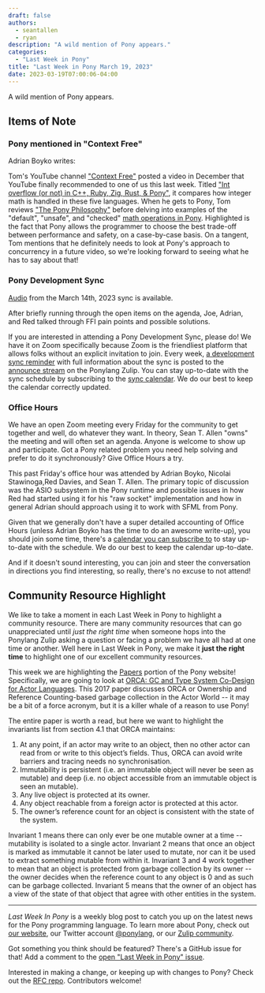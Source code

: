 ```yaml
---
draft: false
authors:
  - seantallen
  - ryan
description: "A wild mention of Pony appears."
categories:
  - "Last Week in Pony"
title: "Last Week in Pony March 19, 2023"
date: 2023-03-19T07:00:06-04:00
---
```


A wild mention of Pony appears.

<!-- more -->

## Items of Note

### Pony mentioned in "Context Free"

Adrian Boyko writes:

Tom's YouTube channel ["Context Free"](https://www.youtube.com/@contextfree) posted a video in December that YouTube finally recommended to one of us this last week. Titled ["Int overflow (or not) in C++, Ruby, Zig, Rust, & Pony"](https://www.youtube.com/watch?v=dizO_5g3K5Q), it compares how integer math is handled in these five languages. When he gets to Pony, Tom reviews ["The Pony Philosophy"](https://www.ponylang.io/discover/pony-philosophy/) before delving into examples of the "default", "unsafe", and "checked" [math operations in Pony](https://tutorial.ponylang.io/expressions/arithmetic.html). Highlighted is the fact that Pony allows the programmer to choose the best trade-off between performance and safety, on a case-by-case basis. On a tangent, Tom mentions that he definitely needs to look at Pony's approach to concurrency in a future video, so we're looking forward to seeing what he has to say about that!

### Pony Development Sync

[Audio](https://vimeo.com/917346486) from the March 14th, 2023 sync is available.

After briefly running through the open items on the agenda, Joe, Adrian, and Red talked through FFI pain points and possible solutions.

If you are interested in attending a Pony Development Sync, please do! We have it on Zoom specifically because Zoom is the friendliest platform that allows folks without an explicit invitation to join. Every week, [a development sync reminder](https://ponylang.zulipchat.com/#narrow/stream/189932-announce/topic/Sync.20Reminder) with full information about the sync is posted to the [announce stream](https://ponylang.zulipchat.com/#narrow/stream/189932-announce) on the Ponylang Zulip. You can stay up-to-date with the sync schedule by subscribing to the [sync calendar](https://calendar.google.com/calendar/ical/59jcru6f50mrpqbm7em4iclnkk%40group.calendar.google.com/public/basic.ics). We do our best to keep the calendar correctly updated.

### Office Hours

We have an open Zoom meeting every Friday for the community to get together and well, do whatever they want. In theory, Sean T. Allen "owns" the meeting and will often set an agenda. Anyone is welcome to show up and participate. Got a Pony related problem you need help solving and prefer to do it synchronously? Give Office Hours a try.

This past Friday's office hour was attended by Adrian Boyko, Nicolai Stawinoga,Red Davies, and Sean T. Allen. The primary topic of discussion was the ASIO subsystem in the Pony runtime and possible issues in how Red had started using it for his "raw socket" implementation and how in general Adrian should approach using it to work with SFML from Pony.

Given that we generally don't have a super detailed accounting of Office Hours (unless Adrian Boyko has the time to do an awesome write-up), you should join some time, there's a [calendar you can subscribe to](https://calendar.google.com/calendar/ical/4465e68ae24131ae00461a40893f2637a2c9ac510e311a44ff78680e2f183ce3%40group.calendar.google.com/public/basic.ics) to stay up-to-date with the schedule. We do our best to keep the calendar up-to-date.

And if it doesn't sound interesting, you can join and steer the conversation in directions you find interesting, so really, there's no excuse to not attend!

## Community Resource Highlight

We like to take a moment in each Last Week in Pony to highlight a community resource. There are many community resources that can go unappreciated until _just the right time_ when someone hops into the Ponylang Zulip asking a question or facing a problem we have all had at one time or another. Well here in Last Week in Pony, we make it **just the right time** to highlight one of our excellent community resources.

This week we are highlighting the [Papers](https://www.ponylang.io/community/#papers) portion of the Pony website! Specifically, we are going to look at [ORCA: GC and Type System Co-Design for Actor Languages](https://www.ponylang.io/media/papers/orca_gc_and_type_system_co-design_for_actor_languages.pdf). This 2017 paper discusses ORCA or Ownership and Reference Counting-based garbage collection in the Actor World -- it may be a bit of a force acronym, but it is a killer whale of a reason to use Pony!

The entire paper is worth a read, but here we want to highlight the invariants list from section 4.1 that ORCA maintains:

1. At any point, if an actor may write to an object, then no other actor can read from or write to this object’s fields. Thus, ORCA can avoid write barriers and tracing needs no synchronisation.
2. Immutability is persistent (i.e. an immutable object will never be seen as mutable) and deep (i.e. no object accessible from an immutable object is seen an mutable).
3. Any live object is protected at its owner.
4. Any object reachable from a foreign actor is protected at this actor.
5. The owner’s reference count for an object is consistent with the state of the system.

Invariant 1 means there can only ever be one mutable owner at a time -- mutability is isolated to a single actor. Invariant 2 means that once an object is marked as immutable it cannot be later used to mutate, nor can it be used to extract something mutable from within it. Invariant 3 and 4 work together to mean that an object is protected from garbage collection by its owner -- the owner decides when the reference count to any object is 0 and as such can be garbage collected. Invariant 5 means that the owner of an object has a view of the state of that object that agree with other entities in the system.

---

_Last Week In Pony_ is a weekly blog post to catch you up on the latest news for the Pony programming language. To learn more about Pony, check out [our website](https://ponylang.io), our Twitter account [@ponylang](https://twitter.com/ponylang), or our [Zulip community](https://ponylang.zulipchat.com).

Got something you think should be featured? There's a GitHub issue for that! Add a comment to the [open "Last Week in Pony" issue](https://github.com/ponylang/ponylang.github.io/issues?q=is%3Aissue+is%3Aopen+label%3Alast-week-in-pony).

Interested in making a change, or keeping up with changes to Pony? Check out the [RFC repo](https://github.com/ponylang/rfcs). Contributors welcome!
